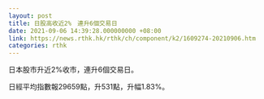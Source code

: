 ```yaml
---
layout: post
title: 日股高收近2%　連升6個交易日
date: 2021-09-06 14:39:28.000000000 +08:00
link: https://news.rthk.hk/rthk/ch/component/k2/1609274-20210906.htm
categories: rthk
---
```


日本股市升近2%收市，連升6個交易日。

日經平均指數報29659點，升531點，升幅1.83%。
